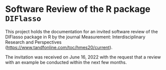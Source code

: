 # Software Review of the R package `DIFlasso`

This project holds the documentation for an invited software review of the DIFlasso package in R by the journal Measurement: Interdisciplinary Research and Perspectives (https://www.tandfonline.com/toc/hmes20/current).

The invitation was received on June 16, 2022 with the request that a review with an example be conducted within the next few months.

